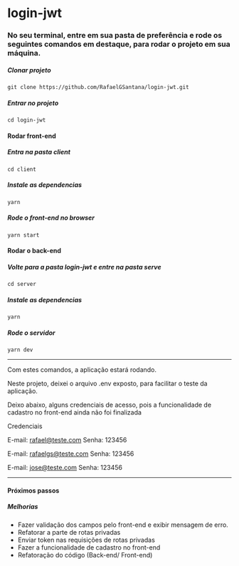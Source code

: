 # login-jwt

### No seu terminal, entre em sua pasta de preferência e rode os seguintes comandos em destaque, para rodar o projeto em sua máquina.

##### Clonar projeto
```
git clone https://github.com/RafaelGSantana/login-jwt.git
```

##### Entrar no projeto
```
cd login-jwt
```

#### Rodar front-end

##### Entra na pasta client
```
cd client
```
##### Instale as dependencias
```
yarn
```
##### Rode o front-end no browser
```
yarn start
```
#### Rodar o back-end

##### Volte para a pasta login-jwt e entre na pasta serve
```
cd server
```
##### Instale as dependencias
```
yarn
```
##### Rode o servidor
```
yarn dev
```
---

Com estes comandos, a aplicação estará rodando.

Neste projeto, deixei o arquivo .env exposto, para facilitar o teste da aplicação.

Deixo abaixo, alguns credenciais de acesso, pois a funcionalidade de cadastro no front-end ainda não foi finalizada

Credenciais

E-mail: rafael@teste.com
Senha: 123456

E-mail: rafaelgs@teste.com
Senha: 123456

E-mail: jose@teste.com
Senha: 123456

---

#### Próximos passos

##### Melhorias

- Fazer validação dos campos pelo front-end e exibir mensagem de erro.
- Refatorar a parte de rotas privadas
- Enviar token nas requisições de rotas privadas
- Fazer a funcionalidade de cadastro no front-end
- Refatoração do código (Back-end/ Front-end)


